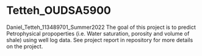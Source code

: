 # Tetteh_OUDSA5900
Daniel_Tetteh_113489701_Summer2022
The goal of this project is to predict Petrophysical propoperties (i.e. Water saturation, porosity and volume of shale) using well log data. See project report in repository for more details on the project.
